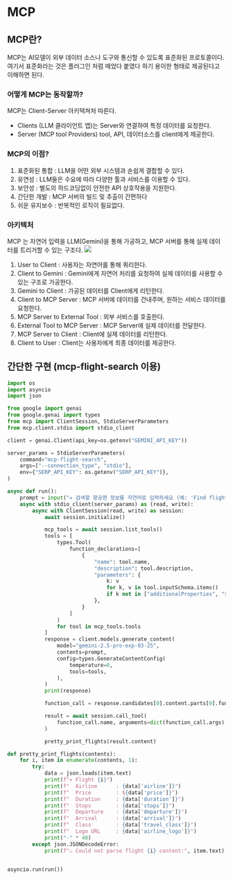 # MCP
## MCP란? 
MCP는 AI모델이 외부 데이터 소스나 도구와 통신할 수 있도록 표준화된 프로토콜이다.
여기서 표준화라는 것은 플러그인 처럼 떼었다 붙였다 하기 용이한 형태로 제공된다고 이해하면 된다.

### 어떻게 MCP는 동작할까?
MCP는 Client-Server 아키텍쳐처 따른다.
* Clients (LLM 클라이언트 앱)는 Server와 연결하여 특정 데이터를 요청한다.
* Server (MCP tool Providers) tool, API, 데이터소스를 client에게 제공한다.

### MCP의 이점?
1. 표준화된 통합 : LLM을 어떤 외부 시스템과 손쉽게 결합할 수 있다.
2. 유연성 : LLM들은 수요에 따라 다양한 툴과 서비스를 이용할 수 있다.
3. 보안성 : 별도의 하드코딩없이 안전한 API 상호작용을 지원한다.
4. 간단한 개발 : MCP 서버의 빌드 및 추출이 간편하다 
5. 쉬운 유지보수 : 반복적인 로직이 필요없다.

### 아키텍처
MCP 는 자연어 입력을 LLM(Gemini)을 통해 가공하고, MCP 서버를 통해 실제 데이터를 트리거할 수 있는 구조다.
![](https://firebasestorage.googleapis.com/v0/b/brocallie.appspot.com/o/pasterly%2Fimage_1745072097449_ctjdg2.png?alt=media&token=a30bc84a-6894-4289-8f8c-00d42813c440)

1. User to Client : 사용자는 자연어를 통해 쿼리한다.
2. Client to Gemini : Gemini에게 자연어 처리를 요청하여 실제 데이터를 사용할 수 있는 구조로 가공한다.
3. Gemini to Client : 가공된 데이터를 Client에게 리턴한다.
4. Client to MCP Server : MCP 서버에 데이터를 건내주며, 원하는 서비스 데이터를 요청한다.
5. MCP Server to External Tool : 외부 서비스를 호출한다.
6. External Tool to MCP Server : MCP Server에 실제 데이터를 전달한다.
7. MCP Server to Client : Client에 실제 데이터를 리턴한다.
8. Client to User : Client는 사용자에게 최종 데이터를 제공한다.

## 간단한 구현 (mcp-flight-search 이용)
```python
import os
import asyncio
import json

from google import genai
from google.genai import types
from mcp import ClientSession, StdioServerParameters
from mcp.client.stdio import stdio_client

client = genai.Client(api_key=os.getenv("GEMINI_API_KEY"))

server_params = StdioServerParameters(
    command="mcp-flight-search",
    args=["--connection_type", "stdio"],
    env={"SERP_API_KEY": os.getenv("SERP_API_KEY")},
)

async def run():
    prompt = input("✈️ 검색할 항공편 정보를 자연어로 입력하세요 (예: 'Find flights from Seoul to Tokyo on 2025-05-05'): ")
    async with stdio_client(server_params) as (read, write):
        async with ClientSession(read, write) as session:
            await session.initialize()

            mcp_tools = await session.list_tools()
            tools = [
                types.Tool(
                    function_declarations=[
                        {
                            "name": tool.name,
                            "description": tool.description,
                            "parameters": {
                                k: v
                                for k, v in tool.inputSchema.items()
                                if k not in ["additionalProperties", "$schema"]
                            },
                        }
                    ]
                )
                for tool in mcp_tools.tools
            ]
            response = client.models.generate_content(
                model="gemini-2.5-pro-exp-03-25",
                contents=prompt,
                config=types.GenerateContentConfig(
                    temperature=0,
                    tools=tools,
                ),
            )
            print(response)

            function_call = response.candidates[0].content.parts[0].function_call

            result = await session.call_tool(
                function_call.name, arguments=dict(function_call.args)
            )

            pretty_print_flights(result.content)

def pretty_print_flights(contents):
    for i, item in enumerate(contents, 1):
        try:
            data = json.loads(item.text)
            print(f"✈️ Flight {i}")
            print(f"  Airline      : {data['airline']}")
            print(f"  Price        : ${data['price']}")
            print(f"  Duration     : {data['duration']}")
            print(f"  Stops        : {data['stops']}")
            print(f"  Departure    : {data['departure']}")
            print(f"  Arrival      : {data['arrival']}")
            print(f"  Class        : {data['travel_class']}")
            print(f"  Logo URL     : {data['airline_logo']}")
            print("-" * 40)
        except json.JSONDecodeError:
            print(f"⚠️ Could not parse flight {i} content:", item.text)
            

asyncio.run(run())

```
